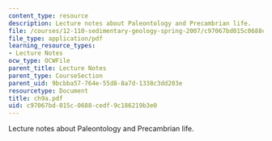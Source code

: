 ```yaml
---
content_type: resource
description: Lecture notes about Paleontology and Precambrian life.
file: /courses/12-110-sedimentary-geology-spring-2007/c97067bd015c0688cedf9c186219b3e0_ch9a.pdf
file_type: application/pdf
learning_resource_types:
- Lecture Notes
ocw_type: OCWFile
parent_title: Lecture Notes
parent_type: CourseSection
parent_uid: 9bcbba57-764e-55d8-8a7d-1338c3dd203e
resourcetype: Document
title: ch9a.pdf
uid: c97067bd-015c-0688-cedf-9c186219b3e0
---
```

Lecture notes about Paleontology and Precambrian life.

